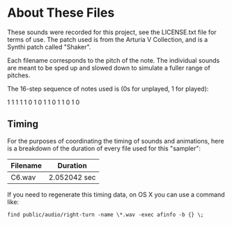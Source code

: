 # About These Files

These sounds were recorded for this project, see the LICENSE.txt file for terms of use.  The patch used is from the Arturia V Collection, and is a Synthi patch called "Shaker".

Each filename corresponds to the pitch of the note.  The individual sounds are meant to be sped up and slowed down to simulate a fuller range of pitches.

The 16-step sequence of notes used is (0s for unplayed, 1 for played):

1 1 1 1 1 0 1 0 1 1 0 1 1 0 1 0

## Timing

For the purposes of coordinating the timing of sounds and animations, here is a
breakdown of the duration of every file used for this "sampler":

| Filename | Duration     |
| -------- | ------------ |
| C6.wav   | 2.052042 sec|

If you need to regenerate this timing data, on OS X you can use a command like:

```find public/audio/right-turn -name \*.wav -exec afinfo -b {} \;```
